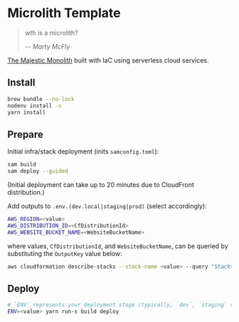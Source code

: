 # Microlith Template

> wth is a microlith?
>
> -- <cite>Marty McFly</cite>

[The Majestic Monolith](https://m.signalvnoise.com/the-majestic-monolith/) built
with IaC using serverless cloud services.

## Install

```sh
brew bundle --no-lock
nodenv install -s
yarn install
```

## Prepare

Initial infra/stack deployment (inits `samconfig.toml`):

```sh
sam build
sam deploy --guided
```

(Initial deployment can take up to 20 minutes due to CloudFront distribution.)

Add outputs to `.env.(dev.local|staging|prod)` (select accordingly):

```sh
AWS_REGION=<value>
AWS_DISTRIBUTION_ID=<CfDistributionId>
AWS_WEBSITE_BUCKET_NAME=<WebsiteBucketName>
```

where values, `CfDistributionId`, and `WebsiteBucketName`, can be queried by substituting the `OutputKey` value below:

```sh
aws cloudformation describe-stacks --stack-name <value> --query "Stacks[0].Outputs[?OutputKey=='...'].OutputValue" --output text
```

## Deploy

```sh
# `ENV` represents your deployment stage (typically, `dev`, `staging` or `prod`).
ENV=<value> yarn run-s build deploy
```

